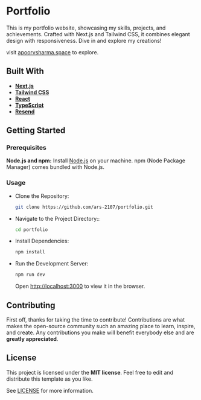 
# Portfolio

This is my portfolio website, showcasing my skills, projects, and achievements. Crafted with Next.js and Tailwind CSS, it combines elegant design with responsiveness. Dive in and explore my creations!

visit [apoorvsharma.space](https://www.apoorvsharma.space) to explore.

## Built With

- **[Next.js](https://nextjs.com)**
- **[Tailwind CSS](https://tailwindcss.com)**
- **[React](https://reactjs.org)**
- **[TypeScript](https://www.typescriptlang.org)**
- **[Resend](https://resend.io)**


## Getting Started

### Prerequisites

**Node.js and npm:** Install [Node.js](https://nodejs.org/) on your machine. npm (Node Package Manager) comes bundled with Node.js.

### Usage

- Clone the Repository:

   ```sh
   git clone https://github.com/ars-2107/portfolio.git
   ```

- Navigate to the Project Directory::

   ```sh
   cd portfolio
   ```

- Install Dependencies:

   ```sh
   npm install
   ```

- Run the Development Server:

   ```sh
   npm run dev
   ```
  Open [http://localhost:3000](http://localhost:3000) to view it in the browser.

## Contributing

First off, thanks for taking the time to contribute! Contributions are what makes the open-source community such an amazing place to learn, inspire, and create. Any contributions you make will benefit everybody else and are **greatly appreciated**.

## License

This project is licensed under the **MIT license**. Feel free to edit and distribute this template as you like.

See [LICENSE](LICENSE) for more information.
